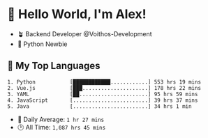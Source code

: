 # 👋 Hello World, I'm Alex!

- 🪴 Backend Developer @Voithos-Development
- 🐍 Python Newbie

## 💚 My Top Languages
```
1. Python           [████████████............] 553 hrs 19 mins
2. Vue.js           [███.....................] 178 hrs 22 mins
3. YAML             [██......................] 95 hrs 59 mins
4. JavaScript       [........................] 39 hrs 37 mins
5. Java             [........................] 34 hrs 1 min
```
- 💪 Daily Average: `1 hr 27 mins`
- 🕑 All Time: `1,087 hrs 45 mins`